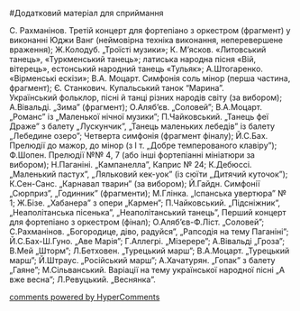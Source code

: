 <div id="hypercomments_widget" class="js-hypercomments-widget invisible"></div>

#Додатковий матеріал для сприймання

С. Рахманінов. Третій концерт для фортепіано з оркестром (фрагмент) у виконанні Юджи Ванг (неймовірна техніка виконання, неперевершене враження); Ж.Колодуб. „Троїсті музики»; К. М’ясков. «Литовський танець», «Туркменський танець»; латиська народна пісня «Вій, вітерець», естонський народний танець «Тульяк»; А.Штогаренко. «Вірменські ескізи»; В.А. Моцарт.  Симфонія соль мінор (перша частина, фрагмент); Є. Станкович. Купальський танок “Марина”.<br>
Український фольклор, пісні й танці різних народів світу (за вибором); А.Вівальді. „Зима” (фрагмент); О.Аляб’єв. „Соловей”; В.А.Моцарт. „Романс” із „Маленької нічної музики”; П.Чайковський. „Танець феї Драже” з балету „Лускунчик”, „Танець маленьких лебедів” із балету „Лебедине озеро”; Четверта симфонія (фрагмент фіналу); Й.С.Бах. Прелюдії до мажор, до мінор (з І т. „Добре темперованого клавіру”);  Ф.Шопен. Прелюдії №№ 4, 7 (або інші фортепіанні мініатюри за вибором); Н.Паганіні. „Кампанелла”, Каприс № 24; К.Дебюссі. „Маленький пастух”, „Ляльковий кек-уок” (із сюїти „Дитячий куточок”); К.Сен-Санс. „Карнавал тварин” (за вибором); Й.Гайдн. Симфонії „Сюрприз”, „Годинник” (фрагменти); М.Глінка. „Іспанська увертюра” № 1; Ж.Бізе. „Хабанера” з опери „Кармен”; П.Чайковський. „Підсніжник”, „Неаполітанська пісенька”, „Неаполітанський танець”, Перший концерт для фортепіано з оркестром (фінал); О.Аляб’єв-Ф.Ліст. „Соловей”; С.Рахманінов. „Богородице, діво, радуйся”, „Рапсодія на тему Паганіні”; Й.С.Бах-Ш.Гуно. „Аве Марія”; Г.Аллегрі. „Mізерере”; А.Вівальді „Гроза”; В.Мей „Шторм”; Л.Бетховен. „Турецький марш”; В.А.Моцарт. „Турецький марш”; Й.Штраус. „Російський марш”; А.Хачатурян. „Гопак” з балету „Гаяне”; М.Сільванський. Варіації на тему української народної пісні „А вже весна”; Л.Ревуцький. „Веснянка”.


<div class="js-hypercomments-container">
    <a href="http://hypercomments.com" class="hc-link" title="comments widget">comments powered by HyperComments</a>
</div>